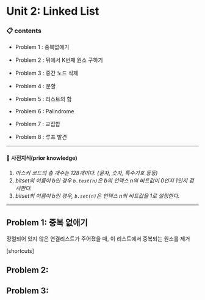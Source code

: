 # Unit 2: Linked List



### 📋 contents

- Problem 1 : 중복없애기

- Problem 2 : 뒤에서 K번째 원소 구하기

- Problem 3 : 중간 노드 삭제
- Problem 4 : 분할
- Problem 5 : 리스트의 합
- Problem 6 : Palindrome
- Problem 7 : 교집합
- Problem 8 : 루프 발견

-----

#### 📝 사전지식(prior knowledge)

1. *아스키 코드의 총 개수는 128개이다. (문자, 숫자, 특수기호 등등)*
2. *bitset의 이름이 b인 경우 `b.test(n)`은 b의 인덱스 n의 비트값이 0인지 1인지 검사한다.*
3. *bitset의 이름이 b인 경우, `b.set(n)`은 인덱스 n의 비트값을 1로 설정한다.*

---------

## Problem 1: 중복 없애기

정렬되어 있지 않은 연결리스트가 주어졌을 때, 이 리스트에서 중복되는 원소를 제거

[shortcuts]

## Problem 2:



## Problem 3:



